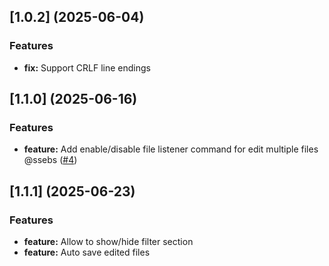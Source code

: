 ## [1.0.2] (2025-06-04)

### Features

* **fix:** Support CRLF line endings


## [1.1.0] (2025-06-16)


### Features

* **feature:** Add enable/disable file listener command for edit multiple files @ssebs ([#4](https://github.com/holooooo/markdown-kanban/pull/4))

## [1.1.1] (2025-06-23)

### Features

* **feature:** Allow to show/hide filter section
* **feature:** Auto save edited files